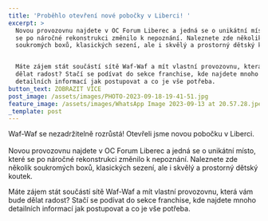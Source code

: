 ```yaml
---
title: 'Proběhlo otevření nové pobočky v Liberci! '
excerpt: >
  Novou provozovnu najdete v OC Forum Liberec a jedná se o unikátní místo, které
  se po náročné rekonstrukci změnilo k nepoznání. Naleznete zde několik
  soukromých boxů, klasických sezení, ale i skvělý a prostorný dětský koutek. 


  Máte zájem stát součástí sítě Waf-Waf a mít vlastní provozovnu, která vám bude
  dělat radost? Stačí se podívat do sekce franchise, kde najdete mnoho
  detailních informací jak postupovat a co je vše potřeba.
button_text: ZOBRAZIT VÍCE
post_image: /assets/images/PHOTO-2023-09-18-19-41-51.jpg
feature_image: /assets/images/WhatsApp Image 2023-09-13 at 20.57.28.jpeg
_template: post
---
```


Waf-Waf se nezadržitelně rozrůstá! Otevřeli jsme novou pobočku v Liberci.\
\
Novou provozovnu najdete v OC Forum Liberec a jedná se o unikátní místo, které se po náročné rekonstrukci změnilo k nepoznání. Naleznete zde několik soukromých boxů, klasických sezení, ale i skvělý a prostorný dětský koutek.

Máte zájem stát součástí sítě Waf-Waf a mít vlastní provozovnu, která vám bude dělat radost? Stačí se podívat do sekce franchise, kde najdete mnoho detailních informací jak postupovat a co je vše potřeba.
